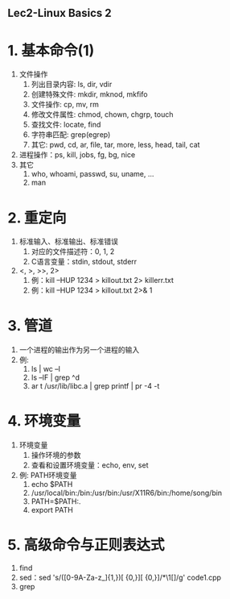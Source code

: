 Lec2-Linux Basics 2
---

# 1. 基本命令(1)
1. 文件操作
   1. 列出目录内容: ls, dir, vdir
   2. 创建特殊文件: mkdir, mknod, mkfifo
   3. 文件操作: cp, mv, rm
   4. 修改文件属性: chmod, chown, chgrp, touch
   5. 查找文件: locate, find
   6. 字符串匹配: grep(egrep)
   7. 其它: pwd, cd, ar, file, tar, more, less, head, tail, cat
2. 进程操作：ps, kill, jobs, fg, bg, nice
3. 其它
   1. who, whoami, passwd, su, uname, …
   2. man

# 2. 重定向
1. 标准输入、标准输出、标准错误
   1. 对应的文件描述符：0, 1, 2
   2. C语言变量：stdin, stdout, stderr
2. <, >, >>, 2>
   1. 例：kill –HUP 1234 > killout.txt 2> killerr.txt
   2. 例：kill –HUP 1234 > killout.txt 2>& 1

# 3. 管道
1. 一个进程的输出作为另一个进程的输入
2. 例:
   1. ls | wc –l
   2. ls –lF | grep ^d
   3. ar t /usr/lib/libc.a | grep printf | pr -4 -t

# 4. 环境变量
1. 环境变量
   1. 操作环境的参数
   2. 查看和设置环境变量：echo, env, set
2. 例: PATH环境变量
   1. echo $PATH
   2. /usr/local/bin:/bin:/usr/bin:/usr/X11R6/bin:/home/song/bin
   3. PATH=$PATH:.
   4. export PATH

# 5. 高级命令与正则表达式
1. find
2. sed：sed 's/\([0-9A-Za-z_]\{1,\}\)\[ \{0,\}\]\[ \{0,\}\]/*\1\[\]/g' code1.cpp
3. grep
